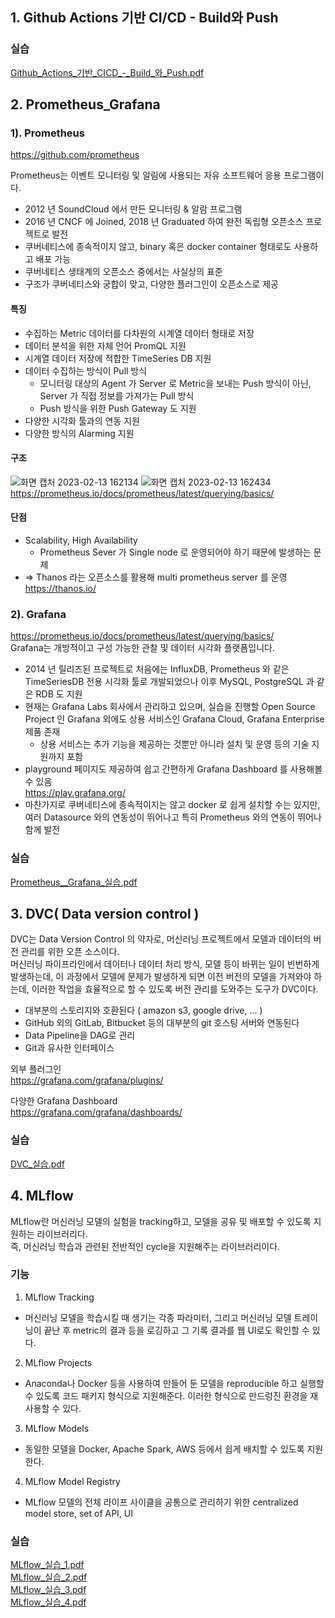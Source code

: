 ## ****1. Github Actions 기반 CI/CD - Build와 Push****

### 실습
[Github_Actions_기반_CICD_-_Build_와_Push.pdf](https://github.com/SKT-FlyAi/SKT-FLYAI-Archiving/files/10719559/Github_Actions_._CICD_-_Build_._Push.pdf)


## ****2. Prometheus_Grafana****
### 1). Prometheus   
https://github.com/prometheus

Prometheus는 이벤트 모니터링 및 알림에 사용되는 자유 소프트웨어 응용 프로그램이다.
- 2012 년 SoundCloud 에서 만든 모니터링 & 알람 프로그램
- 2016 년 CNCF 에 Joined, 2018 년 Graduated 하여 완전 독립형 오픈소스 프로젝트로 발전
- 쿠버네티스에 종속적이지 않고, binary 혹은 docker container 형태로도 사용하고 배포 가능
- 쿠버네티스 생태계의 오픈소스 중에서는 사실상의 표준
- 구조가 쿠버네티스와 궁합이 맞고, 다양한 플러그인이 오픈소스로 제공
#### 특징
- 수집하는 Metric 데이터를 다차원의 시계열 데이터 형태로 저장
- 데이터 분석을 위한 자체 언어 PromQL 지원
- 시계열 데이터 저장에 적합한 TimeSeries DB 지원
- 데이터 수집하는 방식이 Pull 방식
  - 모니터링 대상의 Agent 가 Server 로 Metric을 보내는 Push 방식이 아닌, Server 가 직접 정보를 가져가는 Pull 방식
  - Push 방식을 위한 Push Gateway 도 지원
- 다양한 시각화 툴과의 연동 지원
- 다양한 방식의 Alarming 지원
#### 구조
![화면 캡처 2023-02-13 162134](https://user-images.githubusercontent.com/90374185/218395327-8fbc4c1f-03a8-4416-92d9-71a6b9837bf7.png)
![화면 캡처 2023-02-13 162434](https://user-images.githubusercontent.com/90374185/218395863-e3d82285-a576-44bc-8ccc-29446a83070d.png)
https://prometheus.io/docs/prometheus/latest/querying/basics/

#### 단점
- Scalability, High Availability
  - Prometheus Sever 가 Single node 로 운영되어야 하기 때문에 발생하는 문제
- ⇒ Thanos 라는 오픈소스를 활용해 multi prometheus server 를 운영  
https://thanos.io/

### 2). Grafana  
https://prometheus.io/docs/prometheus/latest/querying/basics/  
Grafana는 개방적이고 구성 가능한 관찰 및 데이터 시각화 플랫폼입니다.
- 2014 년 릴리즈된 프로젝트로 처음에는 InfluxDB, Prometheus 와 같은 TimeSeriesDB 전용 시각화 툴로 개발되었으나 이후 MySQL, PostgreSQL 과 같은 RDB 도 지원
- 현재는 Grafana Labs 회사에서 관리하고 있으며, 실습을 진행할 Open Source Project 인 Grafana 외에도 상용 서비스인 Grafana Cloud, Grafana Enterprise 제품 존재
  - 상용 서비스는 추가 기능을 제공하는 것뿐만 아니라 설치 및 운영 등의 기술 지원까지 포함
- playground 페이지도 제공하여 쉽고 간편하게 Grafana Dashboard 를 사용해볼 수 있음  
https://play.grafana.org/
- 마찬가지로 쿠버네티스에 종속적이지는 않고 docker 로 쉽게 설치할 수는 있지만, 여러 Datasource 와의 연동성이 뛰어나고 특히 Prometheus 와의 연동이 뛰어나 함께 발전

### 실습
[Prometheus__Grafana_실습.pdf](https://github.com/SKT-FlyAi/SKT-FLYAI-Archiving/files/10719580/Prometheus__Grafana_.pdf)

## ****3. DVC( Data version control )****

DVC는 Data Version Control 의 약자로, 머신러닝 프로젝트에서 모델과 데이터의 버전 관리를 위한 오픈 소스이다.  
머신러닝 파이프라인에서 데이터나 데이터 처리 방식, 모델 등이 바뀌는 일이 빈번하게 발생하는데, 이 과정에서 모델에 문제가 발생하게 되면 이전 버전의 모델을 가져와야 하는데, 이러한 작업을 효율적으로 할 수 있도록 버전 관리를 도와주는 도구가 DVC이다.  

- 대부분의 스토리지와 호환된다 ( amazon s3, google drive, … )
- GitHub 외의 GitLab, Bitbucket 등의 대부분의 git 호스팅 서버와 연동된다
- Data Pipeline을 DAG로 관리
- Git과 유사한 인터페이스

외부 플러그인  
https://grafana.com/grafana/plugins/
 
다양한 Grafana Dashboard  
https://grafana.com/grafana/dashboards/


### 실습
[DVC_실습.pdf](https://github.com/SKT-FlyAi/SKT-FLYAI-Archiving/files/10719584/DVC_.pdf)


## ****4. MLflow****
MLflow란 머신러닝 모델의 실험을 tracking하고, 모델을 공유 및 배포할 수 있도록 지원하는 라이브러리다.  
즉, 머신러닝 학습과 관련된 전반적인 cycle을 지원해주는 라이브러리이다.  

### 기능
1. MLflow Tracking
- 머신러닝 모델을 학습시킬 때 생기는 각종 파라미터, 그리고 머신러닝 모델 트레이닝이 끝난 후 metric의 결과 등을 로깅하고 그 기록 결과를 웹 UI로도 확인할 수 있다.
2. MLflow Projects
- Anaconda나 Docker 등을 사용하여 만들어 둔 모델을 reproducible 하고 실행할 수 있도록 코드 패키지 형식으로 지원해준다. 이러한 형식으로 만드렁진 환경을 재사용할 수 있다.
3. MLflow Models
- 동일한 모델을 Docker, Apache Spark, AWS 등에서 쉽게 배치할 수 있도록 지원한다.
4. MLflow Model Registry
- MLflow 모델의 전체 라이프 사이클을 공통으로 관리하기 위한 centralized model store, set of API, UI

### 실습
[MLflow_실습_1.pdf](https://github.com/SKT-FlyAi/SKT-FLYAI-Archiving/files/10719591/MLflow_._1.pdf)  
[MLflow_실습_2.pdf](https://github.com/SKT-FlyAi/SKT-FLYAI-Archiving/files/10719593/MLflow_._2.pdf)  
[MLflow_실습_3.pdf](https://github.com/SKT-FlyAi/SKT-FLYAI-Archiving/files/10719594/MLflow_._3.pdf)  
[MLflow_실습_4.pdf](https://github.com/SKT-FlyAi/SKT-FLYAI-Archiving/files/10719595/MLflow_._4.pdf)  
